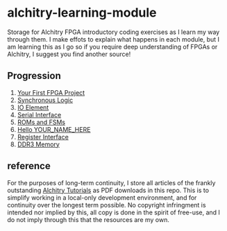 # alchitry-learning-module

Storage for Alchitry FPGA introductory coding exercises as I learn my way through them. I make effots to explain what happens in each module, but I am learning this as I go so if you require deep understanding of FPGAs or Alchitry, I suggest you find another source!

## Progression

1. [Your First FPGA Project](/modules/your-first-fpga-project/)
2. [Synchronous Logic](/modules/synchronous-logic/)
3. [IO Element](/modules/io-element/)
4. [Serial Interface](/modules/serial-interface/)
5. [ROMs and FSMs](/modules/roms-and-fsms/)
6. [Hello YOUR_NAME_HERE](/modules/hello-your-name-here/)
7. [Register Interface](/modules/register-interface/)
8. [DDR3 Memory](/modules/ddr3-memory/)

## reference

For the purposes of long-term continuity, I store all articles of the frankly outstanding [Alchitry Tutorials](https://alchitry.com/tutorials/) as PDF downloads in this repo. This is to simplify working in a local-only development environment, and for continuity over the longest term possible. No copyright infringment is intended nor implied by this, all copy is done in the spirit of free-use, and I do not imply through this that the resources are my own.